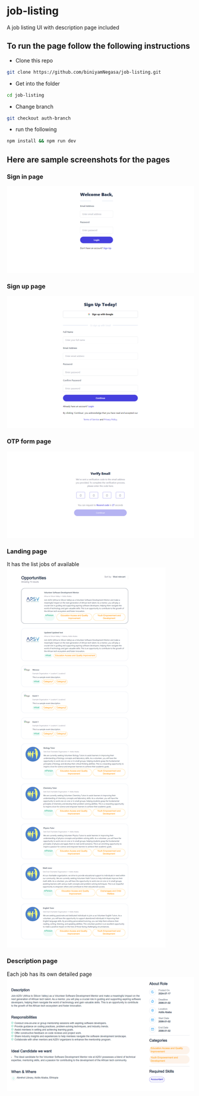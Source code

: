 # job-listing

A job listing UI with description page included

## To run the page follow the following instructions

- Clone this repo

```bash
git clone https://github.com/biniyamNegasa/job-listing.git
```

- Get into the folder

```bash
cd job-listing
```

- Change branch

```bash
git checkout auth-branch
```

- run the following

```bash
npm install && npm run dev
```

## Here are sample screenshots for the pages

### Sign in page

![sign in](./public/signin.png)

### Sign up page

![sign up](./public/signup.png)

### OTP form page

![otp form](./public/otpform.png)

### Landing page

It has the list jobs of available
![description page part 1](./public/fullpage.png)

### Description page

Each job has its own detailed page
![description page part 2](./public/screencaptureApplicantDashboard.png)
